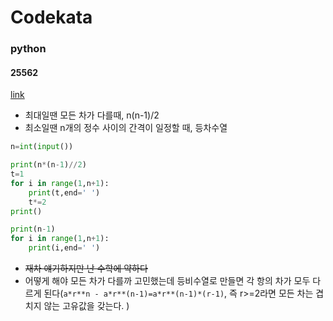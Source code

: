 # Codekata
### python
#### 25562
[link](https://www.acmicpc.net/problem/25562)
- 최대일땐 모든 차가 다를때, n(n-1)/2
- 최소일땐 n개의 정수 사이의 간격이 일정할 때, 등차수열
```python
n=int(input())

print(n*(n-1)//2)
t=1
for i in range(1,n+1):
    print(t,end=' ')
    t*=2
print()

print(n-1)
for i in range(1,n+1):
    print(i,end=' ')
```
- ~~재차 얘기하지만 난 수학에 약하다~~
- 어떻게 해야 모든 차가 다를까 고민했는데 등비수열로 만들면 각 항의 차가 모두 다르게 된다(`a*r**n - a*r**(n-1)=a*r**(n-1)*(r-1)`, 즉 r>=2라면 모든 차는 겹치지 않는 고유값을 갖는다. )